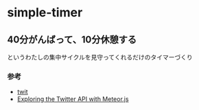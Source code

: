 # simple-timer

## 40分がんばって、10分休憩する
というわたしの集中サイクルを見守ってくれるだけのタイマーづくり

### 参考
* [twit](https://github.com/ttezel/twit)
* [Exploring the Twitter API with Meteor.js](http://artsdigital.co/exploring-twitter-api-meteor-js/)
